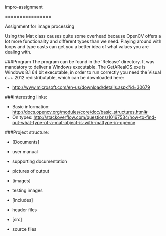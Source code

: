 impro-assignment

================



Assignment for image processing



Using the Mat class causes quite some overhead because OpenCV offers a lot more functionality and different types than we need. Playing around with loops and type casts can get you a better idea of what values you are dealing with.

###Program
The program can be found in the 'Release' directory. It was mandatory to deliver a Windows executable. The GetARealOS.exe is Windows 8.1 64 bit executable, in order to run correctly you need the Visual c++ 2012 redistributable, which can be downloaded here:
- http://www.microsoft.com/en-us/download/details.aspx?id=30679


###Interesting links:

- Basic information: http://docs.opencv.org/modules/core/doc/basic_structures.html#
- On types: http://stackoverflow.com/questions/10167534/how-to-find-out-what-type-of-a-mat-object-is-with-mattype-in-opencv



###Project structure:
- [Documents] 
 - user manual
 - supporting documentation
 - pictures of output

- [images]
 - testing images

- [includes] 
 - header files

- [src] 
 - source files






